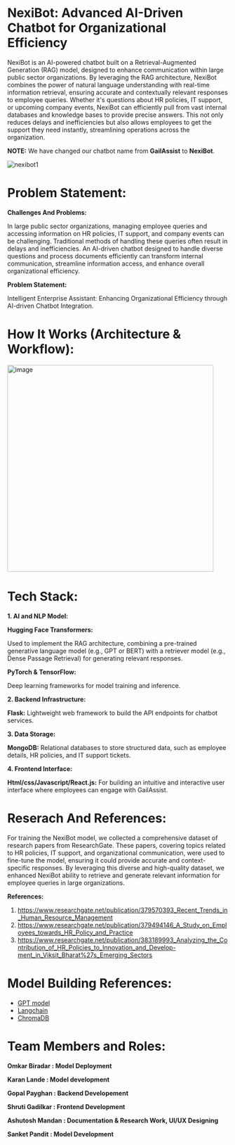 #  NexiBot: Advanced AI-Driven Chatbot for Organizational Efficiency 
 NexiBot is an AI-powered chatbot built on a Retrieval-Augmented Generation (RAG) model, designed to enhance communication within large public sector organizations. By leveraging the RAG architecture,  NexiBot combines the power of natural language understanding with real-time information retrieval, ensuring accurate and contextually relevant responses to employee queries. Whether it's questions about HR policies, IT support, or upcoming company events,  NexiBot can efficiently pull from vast internal databases and knowledge bases to provide precise answers. This not only reduces delays and inefficiencies but also allows employees to get the support they need instantly, streamlining operations across the organization. 

**NOTE:** We have changed our chatbot name from **GailAssist** to **NexiBot**.

![nexibot1](https://github.com/user-attachments/assets/ed2fe14f-e1f5-4fe1-9f67-441f39d02c40)



# Problem Statement: 
**Challenges And Problems:** 

In large public sector organizations, managing employee queries and accessing information on HR
policies, IT support, and company events can be challenging. Traditional methods of handling these
queries often result in delays and inefficiencies. An AI-driven chatbot designed to handle diverse
questions and process documents efficiently can transform internal communication, streamline
information access, and enhance overall organizational efficiency.

**Problem Statement:**

Intelligent Enterprise Assistant: Enhancing Organizational Efficiency through AI-driven Chatbot
Integration.

# How It Works (Architecture & Workflow): 

<img width="470" alt="image" src="https://github.com/user-attachments/assets/e24d887d-9c9b-4204-be79-6aa009cffe7f">


# Tech Stack: 
**1. AI and NLP Model:**

**Hugging Face Transformers:**

Used to implement the RAG architecture, combining a pre-trained generative language model (e.g., GPT or BERT) with a retriever model (e.g., Dense Passage Retrieval) for generating relevant responses.

**PyTorch & TensorFlow:**

Deep learning frameworks for model training and inference. 

**2. Backend Infrastructure:**

 **Flask:** Lightweight web framework to build the API endpoints for chatbot services.
 
**3. Data Storage:**

**MongoDB:** Relational databases to store structured data, such as employee details, HR policies, and IT support tickets. 

**4. Frontend Interface:** 

**Html/css/Javascript/React.js:** For building an intuitive and interactive user interface where employees can engage with GailAssist. 


# Reserach And References:

For training the  NexiBot model, we collected a comprehensive dataset of research papers from ResearchGate. These papers, covering topics related to HR policies, IT support, and organizational communication, were used to fine-tune the model, ensuring it could provide accurate and context-specific responses. By leveraging this diverse and high-quality dataset, we enhanced NexiBot ability to retrieve and generate relevant information for employee queries in large organizations. 

**References:** 
1. https://www.researchgate.net/publication/379570393_Recent_Trends_in_Human_Resource_Management
2. https://www.researchgate.net/publication/379494146_A_Study_on_Employees_towards_HR_Policy_and_Practice
3. https://www.researchgate.net/publication/383189993_Analyzing_the_Contribution_of_HR_Policies_to_Innovation_and_Develop-ment_in_Viksit_Bharat%27s_Emerging_Sectors


# Model Building References: 

- [GPT model](https://platform.openai.com/docs/models/overview) 
- [Langchain](https://python.langchain.com/docs/get_started/quickstart)
- [ChromaDB](https://www.trychroma.com/)

# Team Members and Roles: 

**Omkar Biradar : Model Deployment**

**Karan Lande : Model development**

**Gopal Payghan : Backend Developement**

**Shruti Gadilkar : Frontend Development**

**Ashutosh Mandan : Documentation & Research Work, UI/UX Designing**

**Sanket Pandit : Model Development** 
